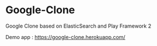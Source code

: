 # Google-Clone

Google Clone based on ElasticSearch and Play Framework 2

Demo app : https://google-clone.herokuapp.com/
